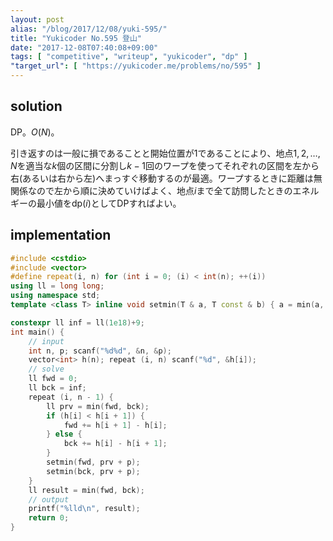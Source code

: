 ```yaml
---
layout: post
alias: "/blog/2017/12/08/yuki-595/"
title: "Yukicoder No.595 登山"
date: "2017-12-08T07:40:08+09:00"
tags: [ "competitive", "writeup", "yukicoder", "dp" ]
"target_url": [ "https://yukicoder.me/problems/no/595" ]
---
```


## solution

DP。$O(N)$。

引き返すのは一般に損であることと開始位置が$1$であることにより、地点$1, 2, \dots, N$を適当な$k$個の区間に分割し$k - 1$回のワープを使ってそれぞれの区間を左から右(あるいは右から左)へまっすぐ移動するのが最適。ワープするときに距離は無関係なので左から順に決めていけばよく、地点$i$まで全て訪問したときのエネルギーの最小値を$\mathrm{dp}(i)$としてDPすればよい。

## implementation

``` c++
#include <cstdio>
#include <vector>
#define repeat(i, n) for (int i = 0; (i) < int(n); ++(i))
using ll = long long;
using namespace std;
template <class T> inline void setmin(T & a, T const & b) { a = min(a, b); }

constexpr ll inf = ll(1e18)+9;
int main() {
    // input
    int n, p; scanf("%d%d", &n, &p);
    vector<int> h(n); repeat (i, n) scanf("%d", &h[i]);
    // solve
    ll fwd = 0;
    ll bck = inf;
    repeat (i, n - 1) {
        ll prv = min(fwd, bck);
        if (h[i] < h[i + 1]) {
            fwd += h[i + 1] - h[i];
        } else {
            bck += h[i] - h[i + 1];
        }
        setmin(fwd, prv + p);
        setmin(bck, prv + p);
    }
    ll result = min(fwd, bck);
    // output
    printf("%lld\n", result);
    return 0;
}
```
